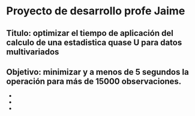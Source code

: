 # Proyecto de desarrollo profe Jaime

## Titulo: optimizar el tiempo de aplicación del calculo de una estadistica quase U para datos multivariados

###

## Objetivo: minimizar y a menos de 5 segundos la operación para más de 15000 observaciones.
   -
   -
   -
   
####



